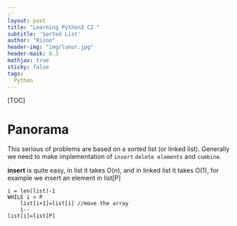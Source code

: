 ```yaml
---
;'
layout: post
title: "Learning Python3 C2 "
subtitle: 'Sorted List'
author: "Riino"
header-img: "img/lunur.jpg"
header-mask: 0.3
mathjax: true
sticky: false
tags:
  Python
---
```


[TOC]

# Panorama

This serious of problems are based on a sorted list (or linked list). Generally we need to make implementation of `insert` `delete elements` and `combine`.

**insert** is quite easy, in list it takes O(n), and in linked list it takes O(1), for example we insert an element in list[P]

```
i = len(list)-1
WHILE i > P
	list[i+1]=list[i] //move the array
	i--
list[i]=list[P]
```

```

```

